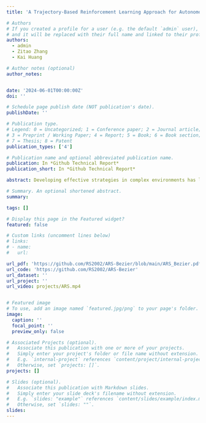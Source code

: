```yaml
---
title: 'A Trajectory-Based Reinforcement Learning Approach for Autonomous Locomotion of a Rat Robot'

# Authors
# If you created a profile for a user (e.g. the default `admin` user), write the username (folder name) here
# and it will be replaced with their full name and linked to their profile.
authors:
  - admin
  - Zitao Zhang
  - Kai Huang

# Author notes (optional)
author_notes:


date: '2024-06-01T00:00:00Z'
doi: ''

# Schedule page publish date (NOT publication's date).
publishDate: ''

# Publication type.
# Legend: 0 = Uncategorized; 1 = Conference paper; 2 = Journal article;
# 3 = Preprint / Working Paper; 4 = Report; 5 = Book; 6 = Book section;
# 7 = Thesis; 8 = Patent
publication_types: ['4']

# Publication name and optional abbreviated publication name.
publication: In *Github Technical Report*
publication_short: In *Github Technical Report*

abstract: Developing effective strategies in complex environments has long been a challenge for small robots. Due to limited space, small robots often have scarce sensing and computation resources, making it difficult for them to comprehend the intricate nature of nonlinear dynamics and learn motion strategy from scratch. In this paper, we propose a novel lightweight trajectory-based reinforcement learning approach for enabling robots to learn adaptive motion in complex terrains. Our method leverages the Augmented Random Search (ARS) algorithm to optimize control parameters for Bezier curves, which in turn generate motion trajectories for the robot. The Bezier curves provide prior knowledge to decrease the learning difficulty, while ARS provides an efficient optimization strategy with small computation cost. Additionally, we design a simple environment randomization method that trains the robot in diverse environments, enabling it to learn a general strategy for walking and navigating obstacles instead of being limited to a specific scenario. We evaluate our method in various scenarios with different obstacles, and the experimental results demonstrate its superior performance with minimal computational cost.

# Summary. An optional shortened abstract.
summary: 

tags: []

# Display this page in the Featured widget?
featured: false

# Custom links (uncomment lines below)
# links:
# - name: 
#   url: 

url_pdf: 'https://github.com/RS2002/ARS-Bezier/blob/main/ARS_Bezier.pdf'
url_code: 'https://github.com/RS2002/ARS-Bezier'
url_dataset: ''
url_project: ''
url_video: projects/ARS.mp4


# Featured image
# To use, add an image named `featured.jpg/png` to your page's folder.
image:
  caption: ''
  focal_point: ''
  preview_only: false

# Associated Projects (optional).
#   Associate this publication with one or more of your projects.
#   Simply enter your project's folder or file name without extension.
#   E.g. `internal-project` references `content/project/internal-project/index.md`.
#   Otherwise, set `projects: []`.
projects: []

# Slides (optional).
#   Associate this publication with Markdown slides.
#   Simply enter your slide deck's filename without extension.
#   E.g. `slides: "example"` references `content/slides/example/index.md`.
#   Otherwise, set `slides: ""`.
slides: 
---
```

